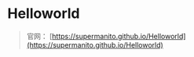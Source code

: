 # Helloworld
> 官网： [https://supermanito.github.io/Helloworld](https://supermanito.github.io/Helloworld)
